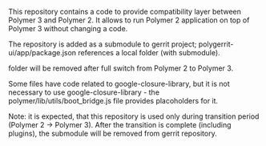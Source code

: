 This repository contains a code to provide compatibility layer
between Polymer 3 and Polymer 2. It allows to run Polymer 2 
application on top of Polymer 3 without changing a code.

The repository is added as a submodule to gerrit project;
polygerrit-ui/app/package.json references a local folder
(with submodule). 

folder will be removed after full switch from Polymer 2 to Polymer 3.

Some files have code related to google-closure-library, but it is not
necessary to use google-closure-library - the polymer/lib/utils/boot_bridge.js
file provides placoholders for it.

Note: it is expected, that this repository is used only during transition
period (Polymer 2 -> Polymer 3). After the transition is complete (including plugins),
the submodule will be removed from gerrit repository.
